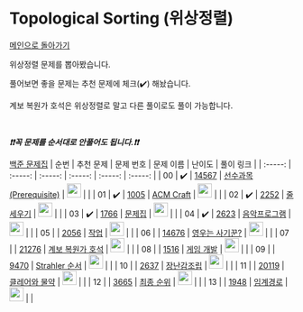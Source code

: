 # Topological Sorting (위상정렬)

[메인으로 돌아가기](https://github.com/tony9402/baekjoon)

위상정렬 문제를 뽑아봤습니다.

풀어보면 좋을 문제는 추천 문제에 체크(:heavy_check_mark:) 해놨습니다.

계보 복원가 호석은 위상정렬로 말고 다른 풀이로도 풀이 가능합니다.

<br>

***❗️❗️꼭 문제를 순서대로 안풀어도 됩니다.❗️❗️***

[백준 문제집](https://www.acmicpc.net/workbook/view/7165)
|          순번          |        추천 문제         |        문제 번호         |        문제 이름         |         난이도          |        풀이 링크         |
| :-----: | :-----: | :-----: | :-----: | :-----: | :-----: |
| 00 |  :heavy_check_mark:  | <a href="http://boj.kr/14567" target="_blank">14567</a> | <a href="http://boj.kr/14567" target="_blank">선수과목 (Prerequisite)</a> | <img height="25px" width="25px=" src="https://static.solved.ac/tier_small/11.svg"/> |                      |
| 01 |  :heavy_check_mark:  | <a href="http://boj.kr/1005" target="_blank">1005</a> | <a href="http://boj.kr/1005" target="_blank">ACM Craft</a> | <img height="25px" width="25px=" src="https://static.solved.ac/tier_small/13.svg"/> |                      |
| 02 |  :heavy_check_mark:  | <a href="http://boj.kr/2252" target="_blank">2252</a> | <a href="http://boj.kr/2252" target="_blank">줄 세우기</a> | <img height="25px" width="25px=" src="https://static.solved.ac/tier_small/14.svg"/> |                      |
| 03 |  :heavy_check_mark:  | <a href="http://boj.kr/1766" target="_blank">1766</a> | <a href="http://boj.kr/1766" target="_blank">문제집</a> | <img height="25px" width="25px=" src="https://static.solved.ac/tier_small/14.svg"/> |                      |
| 04 |  :heavy_check_mark:  | <a href="http://boj.kr/2623" target="_blank">2623</a> | <a href="http://boj.kr/2623" target="_blank">음악프로그램</a> | <img height="25px" width="25px=" src="https://static.solved.ac/tier_small/14.svg"/> |                      |
| 05 |                      | <a href="http://boj.kr/2056" target="_blank">2056</a> | <a href="http://boj.kr/2056" target="_blank">작업</a> | <img height="25px" width="25px=" src="https://static.solved.ac/tier_small/12.svg"/> |                      |
| 06 |                      | <a href="http://boj.kr/14676" target="_blank">14676</a> | <a href="http://boj.kr/14676" target="_blank">영우는 사기꾼?</a> | <img height="25px" width="25px=" src="https://static.solved.ac/tier_small/12.svg"/> |                      |
| 07 |                      | <a href="http://boj.kr/21276" target="_blank">21276</a> | <a href="http://boj.kr/21276" target="_blank">계보 복원가 호석</a> | <img height="25px" width="25px=" src="https://static.solved.ac/tier_small/12.svg"/> |                      |
| 08 |                      | <a href="http://boj.kr/1516" target="_blank">1516</a> | <a href="http://boj.kr/1516" target="_blank">게임 개발</a> | <img height="25px" width="25px=" src="https://static.solved.ac/tier_small/13.svg"/> |                      |
| 09 |                      | <a href="http://boj.kr/9470" target="_blank">9470</a> | <a href="http://boj.kr/9470" target="_blank">Strahler 순서</a> | <img height="25px" width="25px=" src="https://static.solved.ac/tier_small/13.svg"/> |                      |
| 10 |                      | <a href="http://boj.kr/2637" target="_blank">2637</a> | <a href="http://boj.kr/2637" target="_blank">장난감조립</a> | <img height="25px" width="25px=" src="https://static.solved.ac/tier_small/14.svg"/> |                      |
| 11 |                      | <a href="http://boj.kr/20119" target="_blank">20119</a> | <a href="http://boj.kr/20119" target="_blank">클레어와 물약</a> | <img height="25px" width="25px=" src="https://static.solved.ac/tier_small/14.svg"/> |                      |
| 12 |                      | <a href="http://boj.kr/3665" target="_blank">3665</a> | <a href="http://boj.kr/3665" target="_blank">최종 순위</a> | <img height="25px" width="25px=" src="https://static.solved.ac/tier_small/15.svg"/> |                      |
| 13 |                      | <a href="http://boj.kr/1948" target="_blank">1948</a> | <a href="http://boj.kr/1948" target="_blank">임계경로</a> | <img height="25px" width="25px=" src="https://static.solved.ac/tier_small/16.svg"/> |                      |
